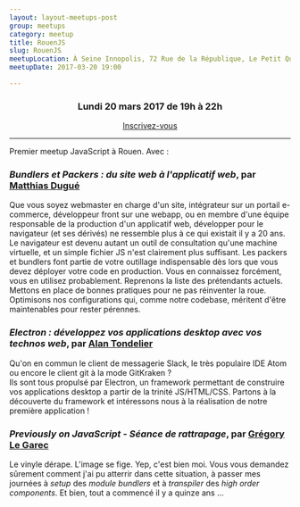 ```yaml
---
layout: layout-meetups-post
group: meetups
category: meetup
title: RouenJS
slug: RouenJS
meetupLocation: À Seine Innopolis, 72 Rue de la République, Le Petit Quevilly
meetupDate: 2017-03-20 19:00

---
```


<div style="text-align: center;">
  <h3>Lundi 20 mars 2017 de 19h à 22h</h3>
  <p>
    <a class="button" target="_blank"
    href="https://www.weezevent.com/rouenjs-lundi-20-mars-2017">
      Inscrivez-vous
    </a>
  </p>
</div>

---

Premier meetup JavaScript à Rouen. Avec :

### _Bundlers et Packers : du site web à l'applicatif web_, par [Matthias Dugué](https://twitter.com/m4d_z)

Que vous soyez webmaster en charge d'un site, intégrateur sur un portail e-commerce, développeur front sur une webapp, ou en membre d'une équipe responsable de la production d'un applicatif web, développer pour le navigateur (et ses dérivés) ne ressemble plus à ce qui existait il y a 20 ans. Le navigateur est devenu autant un outil de consultation qu'une machine virtuelle, et un simple fichier JS n'est clairement plus suffisant. Les packers et bundlers font partie de votre outillage indispensable dès lors que vous devez déployer votre code en production. Vous en connaissez forcément, vous en utilisez probablement. Reprenons la liste des prétendants actuels. Mettons en place de bonnes pratiques pour ne pas réinventer la roue. Optimisons nos configurations qui, comme notre codebase, méritent d'être maintenables pour rester pérennes.

### _Electron : développez vos applications desktop avec vos technos web_, par [Alan Tondelier](https://twitter.com/alantondelier)

Qu'on en commun le client de messagerie Slack, le très populaire IDE Atom ou encore le client git à la mode GitKraken ?  
Ils sont tous propulsé par Electron, un framework permettant de construire vos applications desktop a partir de la trinité JS/HTML/CSS. Partons à la découverte du framework et intéressons nous à la réalisation de notre première application !

### _Previously on JavaScript - Séance de rattrapage_, par [Grégory Le Garec](https://twitter.com/gregorylegarec)

Le vinyle dérape. L'image se fige. Yep, c'est bien moi. Vous vous demandez sûrement comment j'ai pu atterrir dans cette situation, à passer mes journées à _setup_ des _module bundlers_ et à _transpiler_ des _high order components_. Et bien, tout a commencé il y a quinze ans ...

